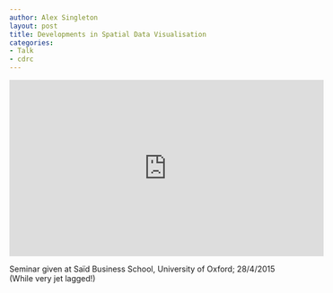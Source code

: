```yaml
---
author: Alex Singleton
layout: post
title: Developments in Spatial Data Visualisation
categories:
- Talk
- cdrc
---
```

<script async class="speakerdeck-embed" data-id="1fd8ee5186e34cab84bc356d9fc07daf" data-ratio="1.33333333333333" src="//speakerdeck.com/assets/embed.js"></script>

<iframe width="560" height="315" src="https://www.youtube.com/embed/hjx0KRewwlo" frameborder="0" allowfullscreen></iframe>

Seminar given at Saïd Business School, University of Oxford; 28/4/2015 (While very jet lagged!)
